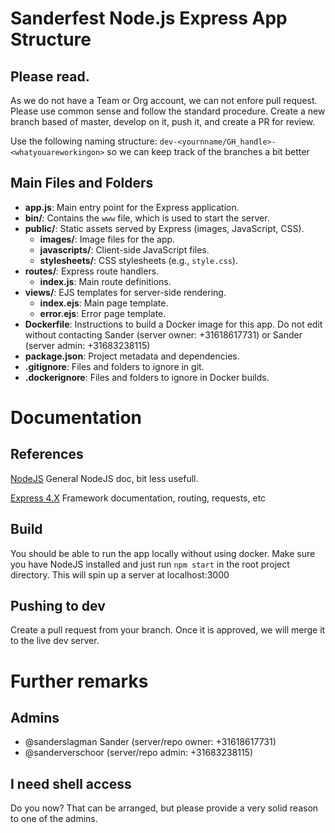 # Sanderfest Node.js Express App Structure

## Please read.
As we do not have a Team or Org account, we can not enfore pull request. Please use common sense and follow the standard procedure.
Create a new branch based of master, develop on it, push it, and create a PR for review.

Use the following naming structure: ```dev-<yournname/GH_handle>-<whatyouareworkingon>``` so we can keep track of the branches a bit better

## Main Files and Folders

- **app.js**: Main entry point for the Express application.
- **bin/**: Contains the `www` file, which is used to start the server.
- **public/**: Static assets served by Express (images, JavaScript, CSS).
  - **images/**: Image files for the app.
  - **javascripts/**: Client-side JavaScript files.
  - **stylesheets/**: CSS stylesheets (e.g., `style.css`).
- **routes/**: Express route handlers.
  - **index.js**: Main route definitions.
- **views/**: EJS templates for server-side rendering.
  - **index.ejs**: Main page template.
  - **error.ejs**: Error page template.
- **Dockerfile**: Instructions to build a Docker image for this app. Do not edit without contacting Sander (server owner: +31618617731) or Sander (server admin: +31683238115)
- **package.json**: Project metadata and dependencies.
- **.gitignore**: Files and folders to ignore in git.
- **.dockerignore**: Files and folders to ignore in Docker builds.

# Documentation
## References
[NodeJS](https://nodejs.org/docs/latest/api/) General NodeJS doc, bit less usefull.

[Express 4.X](https://expressjs.com/en/4x/api.html) Framework documentation, routing, requests, etc

## Build
You should be able to run the app locally without using docker. Make sure you have NodeJS installed and just run ```npm start``` in the root project directory. This will spin up a server at localhost:3000

## Pushing to dev
Create a pull request from your branch. Once it is approved, we will merge it to the live dev server.

# Further remarks

## Admins
- @sanderslagman Sander (server/repo owner: +31618617731)
- @sanderverschoor (server/repo admin: +31683238115)

## I need shell access
Do you now? That can be arranged, but please provide a very solid reason to one of the admins.
